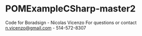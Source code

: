 # POMExampleCSharp-master2
Code for Boradsign - Nicolas Vicenzo
For questions or contact n.vicenzo@gmail.com - 514-572-8307
